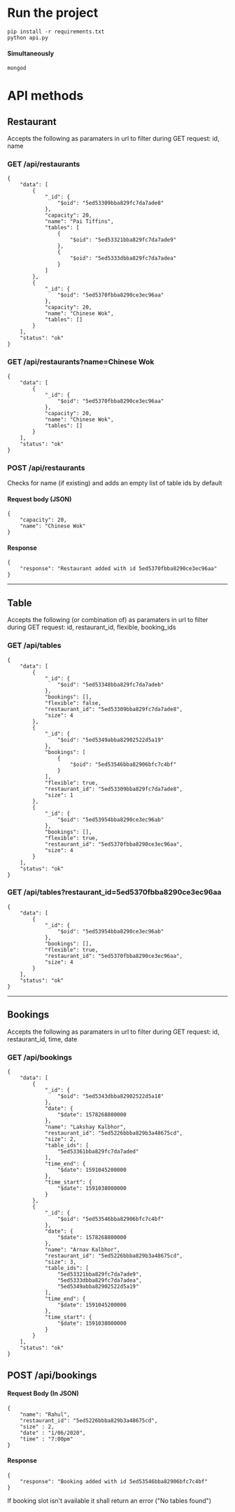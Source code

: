 # Run the project
```
pip install -r requirements.txt
python api.py
```
#### Simultaneously 
```
mongod
```

# API methods

## Restaurant 
Accepts the following as paramaters in url to filter during GET request: id, name

### GET /api/restaurants
```
{
    "data": [
        {
            "_id": {
                "$oid": "5ed53309bba829fc7da7ade8"
            },
            "capacity": 20,
            "name": "Pai Tiffins",
            "tables": [
                {
                    "$oid": "5ed53321bba829fc7da7ade9"
                },
                {
                    "$oid": "5ed5333dbba829fc7da7adea"
                }
            ]
        },
        {
            "_id": {
                "$oid": "5ed5370fbba8290ce3ec96aa"
            },
            "capacity": 20,
            "name": "Chinese Wok",
            "tables": []
        }
    ],
    "status": "ok"
}
```
### GET /api/restaurants?name=Chinese Wok
```
{
    "data": [
        {
            "_id": {
                "$oid": "5ed5370fbba8290ce3ec96aa"
            },
            "capacity": 20,
            "name": "Chinese Wok",
            "tables": []
        }
    ],
    "status": "ok"
}
```
### POST /api/restaurants
Checks for name (if existing) and adds an empty list of table ids by default

#### Request body (JSON) 
```
{
	"capacity": 20,
	"name": "Chinese Wok"
}
```
#### Response
```
{
    "response": "Restaurant added with id 5ed5370fbba8290ce3ec96aa"
}
```

---

## Table 
Accepts the following (or combination of) as paramaters in url to filter during GET request: id, restaurant_id, flexible, booking_ids

### GET /api/tables

```
{
    "data": [ 
        {
            "_id": {
                "$oid": "5ed53348bba829fc7da7adeb"
            },
            "bookings": [],
            "flexible": false,
            "restaurant_id": "5ed53309bba829fc7da7ade8",
            "size": 4
        },
        {
            "_id": {
                "$oid": "5ed5349abba82902522d5a19"
            },
            "bookings": [
                {
                    "$oid": "5ed53546bba82906bfc7c4bf"
                }
            ],
            "flexible": true,
            "restaurant_id": "5ed53309bba829fc7da7ade8",
            "size": 1
        },
        {
            "_id": {
                "$oid": "5ed53954bba8290ce3ec96ab"
            },
            "bookings": [],
            "flexible": true,
            "restaurant_id": "5ed5370fbba8290ce3ec96aa",
            "size": 4
        }
    ],
    "status": "ok"
}
```

### GET /api/tables?restaurant_id=5ed5370fbba8290ce3ec96aa

```
{
    "data": [
        {
            "_id": {
                "$oid": "5ed53954bba8290ce3ec96ab"
            },
            "bookings": [],
            "flexible": true,
            "restaurant_id": "5ed5370fbba8290ce3ec96aa",
            "size": 4
        }
    ],
    "status": "ok"
}
```

---

## Bookings
Accepts the following as paramaters in url to filter during GET request: id, restaurant_id, time, date

### GET /api/bookings
```
{
    "data": [
        {
            "_id": {
                "$oid": "5ed5343dbba82902522d5a18"
            },
            "date": {
                "$date": 1578268800000
            },
            "name": "Lakshay Kalbhor",
            "restaurant_id": "5ed5226bbba829b3a48675cd",
            "size": 2,
            "table_ids": [
                "5ed53361bba829fc7da7aded"
            ],
            "time_end": {
                "$date": 1591045200000
            },
            "time_start": {
                "$date": 1591038000000
            }
        },
        {
            "_id": {
                "$oid": "5ed53546bba82906bfc7c4bf"
            },
            "date": {
                "$date": 1578268800000
            },
            "name": "Arnav Kalbhor",
            "restaurant_id": "5ed5226bbba829b3a48675cd",
            "size": 3,
            "table_ids": [
                "5ed53321bba829fc7da7ade9",
                "5ed5333dbba829fc7da7adea",
                "5ed5349abba82902522d5a19"
            ],
            "time_end": {
                "$date": 1591045200000
            },
            "time_start": {
                "$date": 1591038000000
            }
        }
    ],
    "status": "ok"
}
```

## POST /api/bookings
#### Request Body (In JSON)
```
{
	"name": "Rahul",
	"restaurant_id": "5ed5226bbba829b3a48675cd",
	"size" : 2,
	"date" : "1/06/2020",
	"time" : "7:00pm"
}
```
#### Response
```
{
    "response": "Booking added with id 5ed53546bba82906bfc7c4bf"
}
```

If booking slot isn't available it shall return an error ("No tables found")
